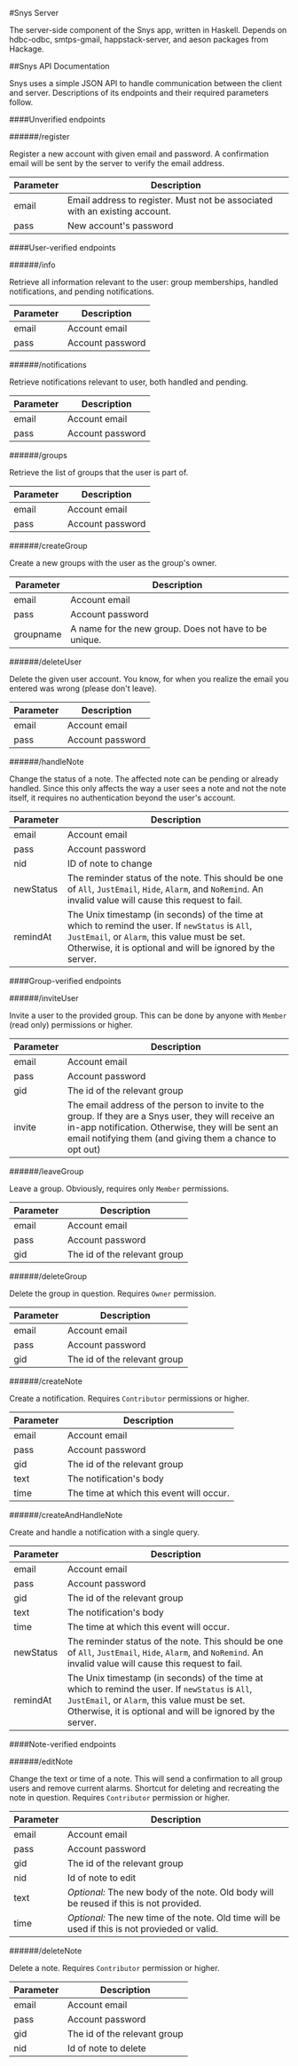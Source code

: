 #Snys Server

The server-side component of the Snys app, written in Haskell. Depends on hdbc-odbc, smtps-gmail, happstack-server, and aeson packages from Hackage. 


##Snys API Documentation

Snys uses a simple JSON API to handle communication between the client and server. Descriptions of its endpoints and their required parameters follow.

####Unverified endpoints 

######/register

Register a new account with given email and password. A confirmation email will be sent by the server to verify the email address.

| Parameter | Description |
| --------- | ----------- |
| email     | Email address to register. Must not be associated with an existing account. |
| pass      | New account's password |

####User-verified endpoints

######/info

Retrieve all information relevant to the user: group memberships, handled notifications, and pending notifications.

| Parameter | Description |
| --------- | ----------- |
| email     | Account email |
| pass      | Account password |

######/notifications

Retrieve notifications relevant to user, both handled and pending.

| Parameter | Description |
| --------- | ----------- |
| email     | Account email |
| pass      | Account password |

######/groups

Retrieve the list of groups that the user is part of.

| Parameter | Description |
| --------- | ----------- |
| email     | Account email |
| pass      | Account password |

######/createGroup

Create a new groups with the user as the group's owner.

| Parameter | Description |
| --------- | ----------- |
| email     | Account email |
| pass      | Account password |
| groupname | A name for the new group. Does not have to be unique. |

######/deleteUser

Delete the given user account. You know, for when you realize the email you entered was wrong (please don't leave).

| Parameter | Description |
| --------- | ----------- |
| email     | Account email |
| pass      | Account password |

######/handleNote

Change the status of a note. The affected note can be pending or already handled. Since this only affects the way a user sees a note and not the note itself, it requires no authentication beyond the user's account.

| Parameter | Description |
| --------- | ----------- |
| email     | Account email |
| pass      | Account password |
| nid       | ID of note to change |
| newStatus | The reminder status of the note. This should be one of `All`, `JustEmail`, `Hide`, `Alarm`, and `NoRemind`. An invalid value will cause this request to fail.
| remindAt  | The Unix timestamp (in seconds) of the time at which to remind the user. If `newStatus` is `All`, `JustEmail`, or `Alarm`, this value must be set. Otherwise, it is optional and will be ignored by the server.

####Group-verified endpoints

######/inviteUser

Invite a user to the provided group. This can be done by anyone with `Member` (read only) permissions or higher.

| Parameter | Description |
| --------- | ----------- |
| email     | Account email |
| pass      | Account password |
| gid       | The id of the relevant group |
| invite    | The email address of the person to invite to the group. If they are a Snys user, they will receive an in-app notification. Otherwise, they will be sent an email notifying them (and giving them a chance to opt out) |


######/leaveGroup

Leave a group. Obviously, requires only `Member` permissions.

| Parameter | Description |
| --------- | ----------- |
| email     | Account email |
| pass      | Account password |
| gid       | The id of the relevant group |

######/deleteGroup

Delete the group in question. Requires `Owner` permission.

| Parameter | Description |
| --------- | ----------- |
| email     | Account email |
| pass      | Account password |
| gid       | The id of the relevant group |

######/createNote

Create a notification. Requires `Contributor` permissions or higher.

| Parameter | Description |
| --------- | ----------- |
| email     | Account email |
| pass      | Account password |
| gid       | The id of the relevant group |
| text      | The notification's body |
| time      | The time at which this event will occur. |

######/createAndHandleNote

Create and handle a notification with a single query.

| Parameter | Description |
| --------- | ----------- |
| email     | Account email |
| pass      | Account password |
| gid       | The id of the relevant group |
| text      | The notification's body |
| time      | The time at which this event will occur. |
| newStatus | The reminder status of the note. This should be one of `All`, `JustEmail`, `Hide`, `Alarm`, and `NoRemind`. An invalid value will cause this request to fail.
| remindAt  | The Unix timestamp (in seconds) of the time at which to remind the user. If `newStatus` is `All`, `JustEmail`, or `Alarm`, this value must be set. Otherwise, it is optional and will be ignored by the server.

####Note-verified endpoints

######/editNote

Change the text or time of a note. This will send a confirmation to all group users and remove current alarms. Shortcut for deleting and recreating the note in question. Requires `Contributor` permission or higher.

| Parameter | Description |
| --------- | ----------- |
| email     | Account email |
| pass      | Account password |
| gid       | The id of the relevant group |
| nid       | Id of note to edit |
| text      | _Optional:_ The new body of the note. Old body will be reused if this is not provided. |
| time      | _Optional:_ The new time of the note. Old time will be used if this is not provieded or valid.|

######/deleteNote

Delete a note. Requires `Contributor` permission or higher.

| Parameter | Description |
| --------- | ----------- |
| email     | Account email |
| pass      | Account password |
| gid       | The id of the relevant group |
| nid       | Id of note to delete |